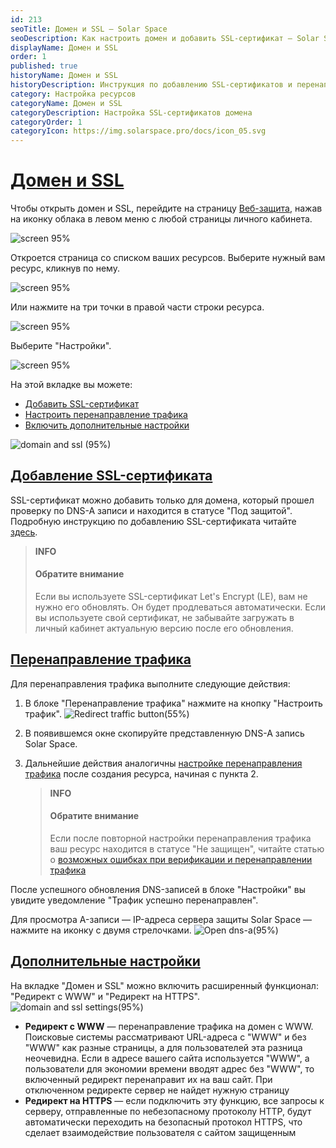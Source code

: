 ```yaml
---
id: 213
seoTitle: Домен и SSL — Solar Space
seoDescription: Как настроить домен и добавить SSL-сертификат — Solar Space. Управление доменами и их SSL-сертификатами, подключение дополнительного функционала для своего домена
displayName: Домен и SSL
order: 1
published: true
historyName: Домен и SSL
historyDescription: Инструкция по добавлению SSL-сертификатов и перенаправлению трафика
category: Настройка ресурсов
categoryName: Домен и SSL
categoryDescription: Настройка SSL-сертификатов домена
categoryOrder: 1
categoryIcon: https://img.solarspace.pro/docs/icon_05.svg
---
```


# [Домен и SSL](domain-&-ssl)

Чтобы открыть домен и SSL, перейдите на страницу [Веб-защита]([https://my.solarspace.pro/web-protection]), нажав на иконку облака в левом меню с любой страницы личного кабинета.

![screen 95%](https://img.solarspace.pro/docs/web-protection-for-domain-&-ssl.jpg "")

Откроется страница со списком ваших ресурсов. Выберите нужный вам ресурс, кликнув по нему.

![screen 95%](https://img.solarspace.pro/docs/tap-on-domain-for-domain-&-ssl.jpg "")

Или нажмите на три точки в правой части строки ресурса.

![screen 95%](https://img.solarspace.pro/docs/three-dots-by-resource-for-domain-&-ssl.jpg "")

Выберите "Настройки".

![screen 95%](https://img.solarspace.pro/docs/choose-settings-for-domain-&-ssl.jpg "")

На этой вкладке вы можете:
- [Добавить SSL-сертификат]([213#adding-ssl-certificate])
- [Настроить перенаправление трафика]([213#redirecting-traffic])
- [Включить дополнительные настройки]([213#additional-settings])

![domain and ssl (95%)](https://img.solarspace.pro/docs/domain-&-ssl.jpg "Вкладка Домен и SSL")

## [Добавление SSL-сертификата](adding-ssl-certificate)

SSL-сертификат можно добавить только для домена, который прошел проверку по DNS-A записи и находится в статусе "Под защитой". Подробную инструкцию по добавлению SSL-сертификата читайте [здесь]([271]).

> **INFO**
> #### Обратите внимание
> Если вы используете SSL-сертификат Let's Encrypt (LE), вам не нужно его обновлять. Он будет продлеваться автоматически. Если вы используете свой сертификат, не забывайте загружать в личный кабинет актуальную версию после его обновления.

## [Перенаправление трафика](redirecting-traffic)

Для перенаправления трафика выполните следующие действия:
1. В блоке "Перенаправление трафика" нажмите на кнопку "Настроить трафик".
![Redirect traffic button(55%)](https://img.solarspace.pro/docs/redirect-traffic-button.jpg "Кнопка перенаправления трафика")
2. В появившемся окне скопируйте представленную DNS-A запись Solar Space.
3. Дальнейшие действия аналогичны [настройке перенаправления трафика]([266#setting-after-resource-creation]) после создания ресурса, начиная с пункта 2.

    > **INFO**
    > #### Обратите внимание
    > Если после повторной настройки перенаправления трафика ваш ресурс находится в статусе "Не защищен", читайте статью о [возможных ошибках при верификации и перенаправлении трафика]([268])

После успешного обновления DNS-записей в блоке "Настройки" вы увидите уведомление "Трафик успешно перенаправлен".

Для просмотра A-записи — IP-адреса сервера защиты Solar Space — нажмите на иконку с двумя стрелочками. 
![Open dns-a(95%)](https://img.solarspace.pro/docs/open-dns-a.jpg "Открытие DNS-А записи")

## [Дополнительные настройки](additional-settings)
На вкладке "Домен и SSL" можно включить расширенный функционал: "Редирект с WWW" и "Редирект на HTTPS".
![domain and ssl settings(95%)](https://img.solarspace.pro/docs/settings-domain&ssl.jpg "Настройки домена и SSL")
- **Редирект с WWW** — перенаправление трафика на домен с WWW. Поисковые системы рассматривают URL-адреса с "WWW" и без "WWW" как разные страницы, а для пользователей эта разница неочевидна. Если в адресе вашего сайта используется "WWW", а пользователи для экономии времени вводят адрес без "WWW", то включенный редирект перенаправит их на ваш сайт. При отключенном редиректе сервер не найдет нужную страницу
- **Редирект на HTTPS** — если подключить эту функцию, все запросы к серверу, отправленные по небезопасному протоколу HTTP, будут автоматически переходить на безопасный протокол HTTPS, что сделает взаимодействие пользователя с сайтом защищенным